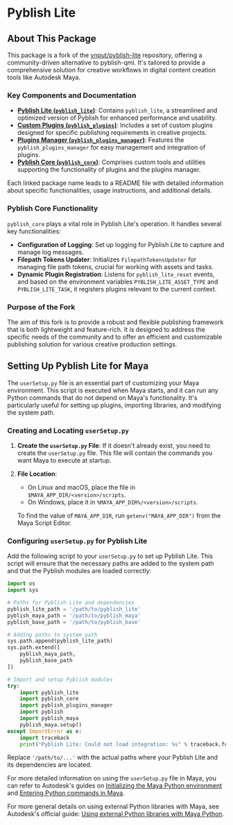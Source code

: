 # Pyblish Lite

## About This Package

This package is a fork of the [ynput/pyblish-lite](https://github.com/ynput/pyblish-lite) repository, offering a community-driven alternative to pyblish-qml. It's tailored to provide a comprehensive solution for creative workflows in digital content creation tools like Autodesk Maya.

### Key Components and Documentation

- [**Pyblish Lite (`pyblish_lite`)**](./pyblish_lite/package_data/README.md): Contains `pyblish_lite`, a streamlined and optimized version of Pyblish for enhanced performance and usability.
- [**Custom Plugins (`pyblish_plugins`)**](./pyblish_plugins/package_data/README.md): Includes a set of custom plugins designed for specific publishing requirements in creative projects.
- [**Plugins Manager (`pyblish_plugins_manager`)**](./pyblish_plugins_manager/package_data/README.md): Features the `pyblish_plugins_manager` for easy management and integration of plugins.
- [**Pyblish Core (`pyblish_core`)**](./pyblish_core/package_data/README.md): Comprises custom tools and utilities supporting the functionality of plugins and the plugins manager.

Each linked package name leads to a README file with detailed information about specific functionalities, usage instructions, and additional details.

### Pyblish Core Functionality

`pyblish_core` plays a vital role in Pyblish Lite's operation. It handles several key functionalities:

- **Configuration of Logging**: Set up logging for Pyblish Lite to capture and manage log messages.
- **Filepath Tokens Updater**: Initializes `FilepathTokensUpdater` for managing file path tokens, crucial for working with assets and tasks.
- **Dynamic Plugin Registration**: Listens for `pyblish_lite_reset` events, and based on the environment variables `PYBLISH_LITE_ASSET_TYPE` and `PYBLISH_LITE_TASK`, it registers plugins relevant to the current context.

### Purpose of the Fork

The aim of this fork is to provide a robust and flexible publishing framework that is both lightweight and feature-rich. It is designed to address the specific needs of the community and to offer an efficient and customizable publishing solution for various creative production settings.

## Setting Up Pyblish Lite for Maya

The `userSetup.py` file is an essential part of customizing your Maya environment. This script is executed when Maya starts, and it can run any Python commands that do not depend on Maya's functionality. It's particularly useful for setting up plugins, importing libraries, and modifying the system path.

### Creating and Locating `userSetup.py`

1. **Create the `userSetup.py` File**: If it doesn't already exist, you need to create the `userSetup.py` file. This file will contain the commands you want Maya to execute at startup.

2. **File Location**:
   - On Linux and macOS, place the file in `$MAYA_APP_DIR/<version>/scripts`.
   - On Windows, place it in `%MAYA_APP_DIR%/<version>/scripts`.
   
   To find the value of `MAYA_APP_DIR`, run `getenv("MAYA_APP_DIR")` from the Maya Script Editor.

### Configuring `userSetup.py` for Pyblish Lite

Add the following script to your `userSetup.py` to set up Pyblish Lite. This script will ensure that the necessary paths are added to the system path and that the Pyblish modules are loaded correctly:

```python
import os
import sys

# Paths for Pyblish Lite and dependencies
pyblish_lite_path = '/path/to/pyblish_lite'
pyblish_maya_path = '/path/to/pyblish_maya'
pyblish_base_path = '/path/to/pyblish_base'

# Adding paths to system path
sys.path.append(pyblish_lite_path)
sys.path.extend([
    pyblish_maya_path,
    pyblish_base_path
])

# Import and setup Pyblish modules
try:
    import pyblish_lite
    import pyblish_core
    import pyblish_plugins_manager
    import pyblish
    import pyblish_maya
    pyblish_maya.setup()
except ImportError as e:
    import traceback
    print("Pyblish Lite: Could not load integration: %s" % traceback.format_exc())
```

Replace `'/path/to/...'` with the actual paths where your Pyblish Lite and its dependencies are located.

For more detailed information on using the `userSetup.py` file in Maya, you can refer to Autodesk's guides on [Initializing the Maya Python environment](https://help.autodesk.com/cloudhelp/2022/ENU/Maya-Scripting/files/GUID-640C1383-3FB8-410F-AE18-987A812B5914.htm) and [Entering Python commands in Maya](https://download.autodesk.com/us/maya/Maya_2014_GettingStarted/files/Using_Python_in_Maya_Entering_Python_commands.htm).

For more general details on using external Python libraries with Maya, see Autodesk's official guide: [Using external Python libraries with Maya Python](https://help.autodesk.com/view/MAYAUL/).
